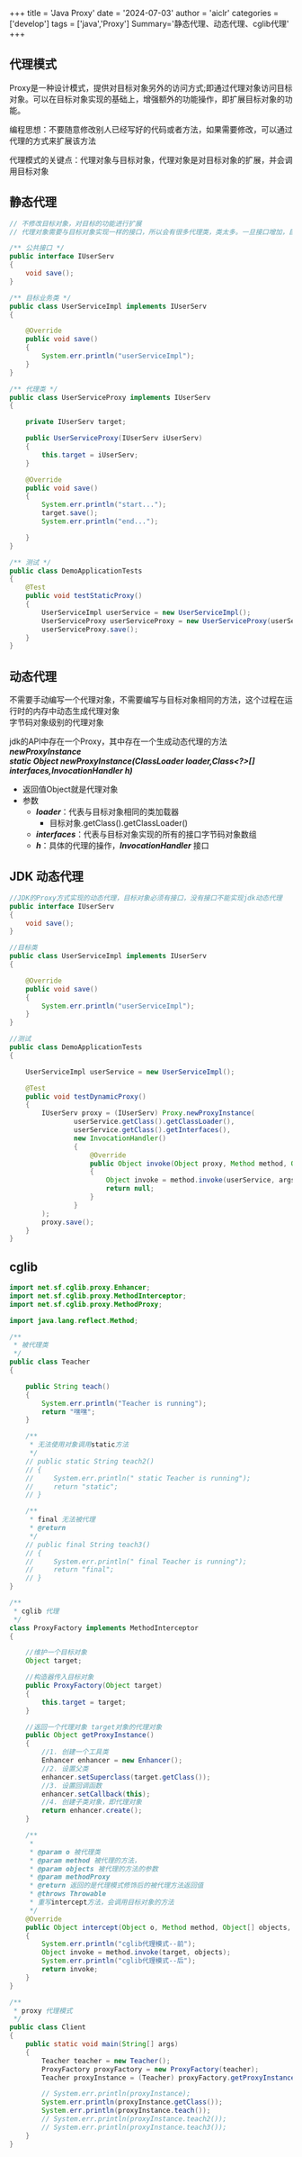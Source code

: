 +++
title = 'Java Proxy'
date = '2024-07-03'
author = 'aiclr'
categories = ['develop']
tags = ['java','Proxy']
Summary='静态代理、动态代理、cglib代理'
+++

## 代理模式

Proxy是一种设计模式，提供对目标对象另外的访问方式;即通过代理对象访问目标对象。可以在目标对象实现的基础上，增强额外的功能操作，即扩展目标对象的功能。

编程思想：不要随意修改别人已经写好的代码或者方法，如果需要修改，可以通过代理的方式来扩展该方法

代理模式的关键点：代理对象与目标对象，代理对象是对目标对象的扩展，并会调用目标对象

## 静态代理

```java
// 不修改目标对象，对目标的功能进行扩展
// 代理对象需要与目标对象实现一样的接口，所以会有很多代理类，类太多。一旦接口增加，目标对象和代理对象都要维护

/** 公共接口 */
public interface IUserServ
{
    void save();
}

/** 目标业务类 */
public class UserServiceImpl implements IUserServ
{

    @Override
    public void save()
    {
        System.err.println("userServiceImpl");
    }
}

/** 代理类 */
public class UserServiceProxy implements IUserServ
{

    private IUserServ target;

    public UserServiceProxy(IUserServ iUserServ)
    {
        this.target = iUserServ;
    }

    @Override
    public void save()
    {
        System.err.println("start...");
        target.save();
        System.err.println("end...");

    }
}

/** 测试 */
public class DemoApplicationTests
{
    @Test
    public void testStaticProxy()
    {
        UserServiceImpl userService = new UserServiceImpl();
        UserServiceProxy userServiceProxy = new UserServiceProxy(userService);
        userServiceProxy.save();
    }
}
```

## 动态代理

不需要手动编写一个代理对象，不需要编写与目标对象相同的方法，这个过程在运行时的内存中动态生成代理对象 \
字节码对象级别的代理对象

jdk的API中存在一个Proxy，其中存在一个生成动态代理的方法 ***newProxyInstance*** \
***static Object newProxyInstance(ClassLoader loader,Class<?>[] interfaces,InvocationHandler h)***
- 返回值Object就是代理对象
- 参数
    - ***loader***：代表与目标对象相同的类加载器
        - 目标对象.getClass().getClassLoader()
    - ***interfaces***：代表与目标对象实现的所有的接口字节码对象数组
    - ***h***：具体的代理的操作，***InvocationHandler*** 接口

## JDK 动态代理

```java
//JDK的Proxy方式实现的动态代理，目标对象必须有接口，没有接口不能实现jdk动态代理
public interface IUserServ
{
    void save();
}

//目标类
public class UserServiceImpl implements IUserServ
{

    @Override
    public void save()
    {
        System.err.println("userServiceImpl");
    }
}

//测试
public class DemoApplicationTests
{

    UserServiceImpl userService = new UserServiceImpl();

    @Test
    public void testDynamicProxy()
    {
        IUserServ proxy = (IUserServ) Proxy.newProxyInstance(
                userService.getClass().getClassLoader(),
                userService.getClass().getInterfaces(),
                new InvocationHandler()
                {
                    @Override
                    public Object invoke(Object proxy, Method method, Object[] args) throws Throwable
                    {
                        Object invoke = method.invoke(userService, args);
                        return null;
                    }
                }
        );
        proxy.save();
    }
}
```

## cglib

```java
import net.sf.cglib.proxy.Enhancer;
import net.sf.cglib.proxy.MethodInterceptor;
import net.sf.cglib.proxy.MethodProxy;

import java.lang.reflect.Method;

/**
 * 被代理类
 */
public class Teacher
{

    public String teach()
    {
        System.err.println("Teacher is running");
        return "嘿嘿";
    }

    /**
     * 无法使用对象调用static方法
     */
    // public static String teach2()
    // {
    //     System.err.println(" static Teacher is running");
    //     return "static";
    // }

    /**
     * final 无法被代理
     * @return
     */
    // public final String teach3()
    // {
    //     System.err.println(" final Teacher is running");
    //     return "final";
    // }
}

/**
 * cglib 代理
 */
class ProxyFactory implements MethodInterceptor
{

    //维护一个目标对象
    Object target;

    //构造器传入目标对象
    public ProxyFactory(Object target)
    {
        this.target = target;
    }

    //返回一个代理对象 target对象的代理对象
    public Object getProxyInstance()
    {
        //1. 创建一个工具类
        Enhancer enhancer = new Enhancer();
        //2. 设置父类
        enhancer.setSuperclass(target.getClass());
        //3. 设置回调函数
        enhancer.setCallback(this);
        //4. 创建子类对象，即代理对象
        return enhancer.create();
    }

    /**
     *
     * @param o 被代理类
     * @param method 被代理的方法，
     * @param objects 被代理的方法的参数
     * @param methodProxy
     * @return 返回的是代理模式修饰后的被代理方法返回值
     * @throws Throwable
     * 重写intercept方法，会调用目标对象的方法
     */
    @Override
    public Object intercept(Object o, Method method, Object[] objects, MethodProxy methodProxy) throws Throwable
    {
        System.err.println("cglib代理模式--前");
        Object invoke = method.invoke(target, objects);
        System.err.println("cglib代理模式--后");
        return invoke;
    }
}

/**
 * proxy 代理模式
 */
public class Client
{
    public static void main(String[] args)
    {
        Teacher teacher = new Teacher();
        ProxyFactory proxyFactory = new ProxyFactory(teacher);
        Teacher proxyInstance = (Teacher) proxyFactory.getProxyInstance();

        // System.err.println(proxyInstance);
        System.err.println(proxyInstance.getClass());
        System.err.println(proxyInstance.teach());
        // System.err.println(proxyInstance.teach2());
        // System.err.println(proxyInstance.teach3());
    }
}
```